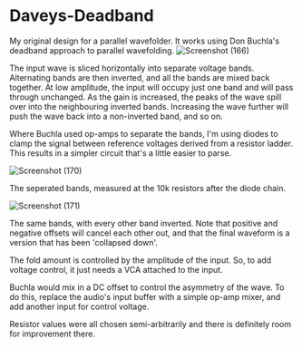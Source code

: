 # Daveys-Deadband
My original design for a parallel wavefolder. It works using Don Buchla's deadband approach to parallel wavefolding.
![Screenshot (166)](https://github.com/user-attachments/assets/f6ca13f9-88ce-4b33-990b-c5e26f4059dd)

The input wave is sliced horizontally into separate voltage bands. Alternating bands are then inverted, and all the bands are mixed back together.
At low amplitude, the input will occupy just one band and will pass through unchanged.
As the gain is increased, the peaks of the wave spill over into the neighbouring inverted bands.
Increasing the wave further will push the wave back into a non-inverted band, and so on.

Where Buchla used op-amps to separate the bands, I'm using diodes to clamp the signal between reference voltages derived from a resistor ladder.
This results in a simpler circuit that's a little easier to parse.

![Screenshot (170)](https://github.com/user-attachments/assets/910cda5a-5d79-4871-9270-1e015568426b)

The seperated bands, measured at the 10k resistors after the diode chain.

![Screenshot (171)](https://github.com/user-attachments/assets/7c63b4b7-cee6-4831-8ee4-62eae532ef7b)

The same bands, with every other band inverted. Note that positive and negative offsets will cancel each other out,
and that the final waveform is a version that has been 'collapsed down'.

The fold amount is controlled by the amplitude of the input. So, to add voltage control, it just needs a VCA attached to the input.

Buchla would mix in a DC offset to control the asymmetry of the wave. 
To do this, replace the audio's input buffer with a simple op-amp mixer, and add another input for control voltage.

Resistor values were all chosen semi-arbitrarily and there is definitely room for improvement there.
